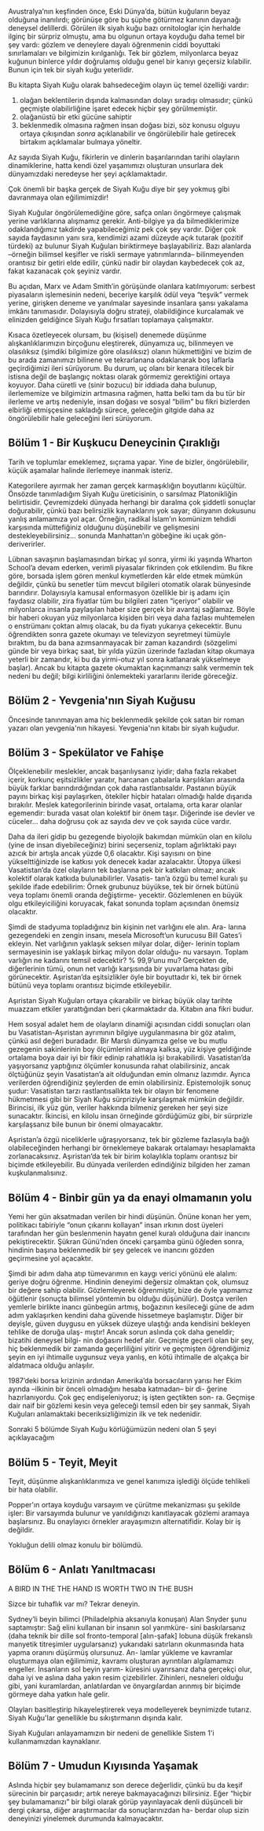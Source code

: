 Avustralya’nın keşfinden önce, Eski Dünya’da, bütün kuğuların beyaz olduğuna inanılırdı; görünüşe göre bu şüphe götürmez kanının dayanağı deneysel delillerdi. Görülen ilk siyah kuğu bazı ornitologlar için herhalde ilginç bir sürpriz olmuştu, ama bu olgunun ortaya koyduğu daha temel bir şey vardı: gözlem ve deneylere dayalı öğrenmenin ciddi boyuttaki sınırlamaları ve bilgimizin kırılganlığı. Tek bir gözlem, milyonlarca beyaz kuğunun binlerce yıldır doğrulamış olduğu genel bir kanıyı geçersiz kılabilir. Bunun için tek bir siyah kuğu yeterlidir.

Bu kitapta Siyah Kuğu olarak bahsedeceğim olayın üç temel özelliği vardır:

1. olağan beklentilerin dışında kalmasından dolayı sıradışı olmasıdır; çünkü geçmişte olabilirliğine işaret edecek hiçbir şey görülmemiştir.
2. olağanüstü bir etki gücüne sahiptir
3. beklenmedik olmasına rağmen insan doğası bizi, söz konusu olguyu ortaya çıkışından _sonra_ açıklanabilir ve öngörülebilir hale getirecek birtakım açıklamalar bulmaya yöneltir.

Az sayıda Siyah Kuğu, fikirlerin ve dinlerin başarılarından tarihi olayların dinamiklerine, hatta kendi özel yaşamımızı oluşturan unsurlara dek dünyamızdaki neredeyse her şeyi açıklamaktadır.

Çok önemli bir başka gerçek de Siyah Kuğu diye bir şey yokmuş gibi davranmaya olan eğilimimizdir!

Siyah Kuğular öngörülemediğine göre, safça onları öngörmeye çalışmak yerine varlıklarına alışmamız gerekir. Anti-bilgiye ya da bilmediklerimize odaklandığımız takdirde yapabileceğimiz pek çok şey vardır. Diğer çok sayıda faydasının yanı sıra, kendimizi azami düzeyde açık tutarak (pozitif türdeki) az bulunur Siyah Kuğuları biriktirmeye başlayabiliriz. Bazı alanlarda –örneğin bilimsel keşifler ve riskli sermaye yatırımlarında– bilinmeyenden orantısız bir getiri elde edilir, çünkü nadir bir olaydan kaybedecek çok az, fakat kazanacak çok şeyiniz vardır.

Bu açıdan, Marx ve Adam Smith’in görüşünde olanlara katılmıyorum: serbest piyasaların işlemesinin nedeni, beceriye karşılık ödül veya “teşvik” vermek yerine, girişken deneme ve yanılmalar sayesinde insanlara şansı yakalama imkânı tanımasıdır. Dolayısıyla doğru strateji, olabildiğince kurcalamak ve elinizden geldiğince Siyah Kuğu fırsatları toplamaya çalışmaktır.

Kısaca özetleyecek olursam, bu (kişisel) denemede düşünme alışkanlıklarımızın birçoğunu eleştirerek, dünyamıza uç, bilinmeyen ve olasılıksız (şimdiki bilgimize göre olasılıksız) olanın hükmettiğini ve bizim de bu arada zamanımızı bilinene ve tekrarlanana odaklanarak boş laflarla geçirdiğimizi ileri sürüyorum. Bu durum, uç olanı bir kenara itilecek bir istisna değil de başlangıç noktası olarak görmemiz gerektiğini ortaya koyuyor. Daha cüretli ve (sinir bozucu) bir iddiada daha bulunup, ilerlememize ve bilgimizin artmasına rağmen, hatta belki tam da bu tür bir ilerleme ve artış nedeniyle, insan doğası ve sosyal “bilim” bu fikri bizlerden elbirliği etmişçesine sakladığı sürece, geleceğin gitgide daha az öngörülebilir hale geleceğini ileri sürüyorum.

## Bölüm 1 - Bir Kuşkucu Deneycinin Çıraklığı

Tarih ve toplumlar emeklemez, sıçrama yapar. Yine de bizler, öngörülebilir, küçük aşamalar halinde ilerlemeye inanmak isteriz.

Kategorilere ayırmak her zaman gerçek karmaşıklığın boyutlarını
küçültür. Önsözde tanımladığım Siyah Kuğu üreticisinin, o sarsılmaz Platonikliğin belirtisidir. Çevremizdeki dünyada herhangi bir daralma çok şiddetli sonuçlar doğurabilir, çünkü bazı belirsizlik kaynaklarını yok sayar; dünyanın dokusunu yanlış anlamamıza yol açar. Örneğin, radikal İslam’ın komünizm tehdidi karşısında müttefiğiniz olduğunu düşünebilir ve gelişmesini destekleyebilirsiniz… sonunda Manhattan’ın göbeğine iki uçak gön-
deriverirler.

Lübnan savaşının başlamasından birkaç yıl sonra, yirmi iki yaşında Wharton School’a devam ederken, verimli piyasalar fikrinden çok etkilendim. Bu fikre göre, borsada işlem gören menkul kıymetlerden kâr elde etmek mümkün değildir, çünkü bu senetler tüm mevcut bilgileri otomatik olarak bünyesinde barındırır. Dolayısıyla kamusal enformasyon özellikle bir iş adamı için faydasız olabilir, zira fiyatlar tüm bu bilgileri zaten “içeriyor” olabilir ve milyonlarca insanla paylaşılan haber size gerçek bir avantaj sağlamaz. Böyle bir haberi okuyan yüz milyonlarca kişiden biri veya daha fazlası muhtemelen o enstrümanı çoktan almış olacak, bu da fiyatı yukarıya çekecektir. Bunu öğrendikten sonra gazete okumayı ve televizyon seyretmeyi tümüyle bıraktım, bu da bana azımsanmayacak bir zaman kazandırdı (sözgelimi günde bir veya birkaç saat, bir yılda yüzün üzerinde fazladan kitap okumaya yeterli bir zamandır, ki bu da yirmi-otuz yıl sonra katlanarak yükselmeye başlar). Ancak bu kitapta gazete okumaktan kaçınmanızı salık vermemin tek nedeni bu değil; bilgi kirliliğini önlemekteki yararlarını ileride göreceğiz.

## Bölüm 2 - Yevgenia'nın Siyah Kuğusu

Öncesinde tanınmayan ama hiç beklenmedik şekilde çok satan bir roman yazarı olan yevgenia'nın hikayesi. Yevgenia'nın kitabı bir siyah kuğudur.

## Bölüm 3 - Spekülator ve Fahişe

Ölçeklenebilir meslekler, ancak başarılıysanız iyidir; daha fazla rekabet
içerir, korkunç eşitsizlikler yaratır, harcanan çabalarla karşılıkları arasında büyük farklar barındırdığından çok daha rastlantısaldır. Pastanın
büyük payını birkaç kişi paylaşırken, ötekiler hiçbir hataları olmadığı
halde dışarıda bırakılır. Meslek kategorilerinin birinde vasat, ortalama, orta karar olanlar egemendir: burada vasat olan kolektif bir önem taşır. Diğerinde ise
devler ve cüceler… daha doğrusu çok az sayıda dev ve çok sayıda cüce
vardır.

Daha da ileri gidip bu gezegende biyolojik bakımdan mümkün
olan en kilolu (yine de insan diyebileceğiniz) birini seçerseniz, toplam
ağırlıktaki payı azıcık bir artışla ancak yüzde 0,6 olacaktır. Kişi sayısını
on bine yükselttiğinizde ise katkısı yok denecek kadar azalacaktır.
Ütopya ülkesi Vasatistan’da özel olayların tek başlarına pek bir
katkıları olmaz; ancak kolektif olarak katkıda bulunabilirler. Vasatis-
tan’a özgü bu temel kuralı şu şekilde ifade edebilirim: Örnek grubunuz
büyükse, tek bir örnek bütünü veya toplamı önemli oranda değiştirme-
yecektir. Gözlemlenen en büyük olgu etkileyiciliğini koruyacak, fakat
sonunda toplam açısından önemsiz olacaktır.

Şimdi de stadyuma topladığınız bin kişinin net varlığını ele alın. Ara-
larına gezegendeki en zengin insanı, mesela Microsoft’un kurucusu
Bill Gates’i ekleyin. Net varlığının yaklaşık seksen milyar dolar, diğer-
lerinin toplam sermayesinin ise yaklaşık birkaç milyon dolar olduğu-
nu varsayın. Toplam varlığın ne kadarını temsil edecektir? % 99,9’unu
mu? Gerçekten de, diğerlerinin tümü, onun net varlığı karşısında bir
yuvarlama hatası gibi görünecektir. Aşıristan’da eşitsizlikler öyle bir boyuttadır ki, tek bir örnek bütünü veya toplamı orantısız biçimde etkileyebilir.

Aşıristan Siyah Kuğuları ortaya çıkarabilir ve birkaç büyük olay tarihte muazzam etkiler yarattığından beri çıkarmaktadır da. Kitabın ana fikri budur.

Hem sosyal adalet hem de olayların dinamiği açısından ciddi sonuçları olan bu Vasatistan-Aşıristan ayrımının bilgiye uygulanmasına bir göz atalım, çünkü asıl değeri buradadır. Bir Marslı dünyamıza gelse ve bu mutlu gezegenin sakinlerinin boy ölçümlerini almaya kalksa, yüz kişiye geldiğinde ortalama boya dair iyi bir fikir edinip rahatlıkla işi bırakabilirdi. Vasatistan’da yaşıyorsanız yaptığınız ölçümler konusunda rahat olabilirsiniz, ancak ölçtüğünüz şeyin Vasatistan’a ait olduğundan emin olmanız lazımdır. Ayrıca verilerden öğrendiğiniz şeylerden de emin olabilirsiniz. Epistemolojik sonuç şudur: Vasatistan tarzı rastlantısallıkta tek bir olayın bir fenomene hükmetmesi gibi bir Siyah Kuğu
sürpriziyle karşılaşmak mümkün değildir. Birincisi, ilk yüz gün, veriler hakkında bilmeniz gereken her şeyi size sunacaktır. İkincisi, en
kilolu insan örneğinde gördüğümüz gibi, bir sürprizle karşılaşsanız
bile bunun bir önemi olmayacaktır.

Aşıristan’a özgü niceliklerle uğraşıyorsanız, tek bir gözleme fazlasıyla bağlı olabileceğinden herhangi bir örneklemeye bakarak ortalamayı hesaplamakta zorlanacaksınız. Aşıristan’da tek bir birim kolaylıkla toplamı orantısız bir biçimde etkileyebilir. Bu dünyada verilerden edindiğiniz bilgiden her zaman kuşkulanmalısınız.

## Bölüm 4 - Binbir gün ya da enayi olmamanın yolu

Yemi her gün aksatmadan verilen bir hindi düşünün. Önüne konan
her yem, politikacı tabiriyle “onun çıkarını kollayan” insan ırkının dost
üyeleri tarafından her gün beslenmenin hayatın genel kuralı olduğuna dair inancını pekiştirecektir. Şükran Günü’nden önceki çarşamba
günü öğleden sonra, hindinin başına beklenmedik bir şey gelecek ve
inancını gözden geçirmesine yol açacaktır.

Şimdi bir adım daha atıp tümevarımın en kaygı verici yönünü ele
alalım: geriye doğru öğrenme. Hindinin deneyimi değersiz olmaktan
çok, olumsuz bir değere sahip olabilir. Gözlemleyerek öğrenmiştir, bize
de öyle yapmamız öğütlenir (sonuçta bilimsel yöntemin bu olduğu
düşünülür). Dostça verilen yemlerle birlikte inancı günbegün artmış,
boğazının kesileceği güne de adım adım yaklaşırken kendini daha
güvende hissetmeye başlamıştır. Diğer bir deyişle, güven duygusu en
yüksek düzeye ulaştığı anda kendisini bekleyen tehlike de doruğa ulaş-
mıştır! Ancak sorun aslında çok daha geneldir; bizatihi deneysel bilgi-
nin doğasını hedef alır. Geçmişte geçerli olan bir şey, hiç beklenmedik
bir zamanda geçerliliğini yitirir ve geçmişten öğrendiğimiz şeyin en iyi
ihtimalle uygunsuz veya yanlış, en kötü ihtimalle de alçakça bir aldatmaca olduğu anlaşılır.

1987’deki borsa krizinin ardından Amerika’da borsacıların yarısı her
Ekim ayında –ilkinin bir önceli olmadığını hesaba katmadan– bir di-
ğerine hazırlanıyordu. Çok geç endişeleniyoruz; iş işten geçtikten son-
ra. Geçmişe dair naif bir gözlemi kesin veya geleceği temsil eden bir
şey sanmak, Siyah Kuğuları anlamaktaki beceriksizliğimizin ilk ve tek
nedenidir.

Sonraki 5 bölümde Siyah Kuğu körlüğümüzün nedeni olan 5 şeyi açıklayacağım

## Bölüm 5 - Teyit, Meyit

Teyit, düşünme alışkanlıklarımıza ve genel kanımıza işlediği ölçüde tehlikeli bir hata olabilir.

Popper'ın ortaya koyduğu varsayım ve çürütme mekanizması şu şekilde işler: Bir varsayımda bulunur ve yanıldığınızı kanıtlayacak gözlemi aramaya başlarsınız. Bu onaylayıcı örnekler arayaşımızın alternatifidir. Kolay bir iş değildir.

Yokluğun delili olmaz konulu bir bölümdü.

## Bölüm 6 - Anlatı Yanıltmacası

A BIRD IN THE
THE HAND IS WORTH
TWO IN THE BUSH

Sizce bir tuhaflık var mı? Tekrar deneyin.

Sydney’li beyin bilimci (Philadelphia aksanıyla konuşan) Alan
Snyder şunu saptamıştır: Sağ elini kullanan bir insanın sol yarımküre-
sini baskılarsanız (daha teknik bir dille sol fronto-temporal [alın-şafak]
lobuna düşük frekanslı manyetik titreşimler uygularsanız) yukarıdaki
satırların okunmasında hata yapma oranını düşürmüş olursunuz. An-
lamlar yükleme ve kavramlar oluşturmaya olan eğilimimiz, kavramı
oluşturan ayrıntıları algılamamızı engeller. İnsanların sol beyin yarım-
küresini uyarırsanız daha gerçekçi olur, daha iyi ve aslına daha yakın
resim çizebilirler. Zihinleri, nesneleri olduğu gibi, yani kuramlardan,
anlatılardan ve önyargılardan arınmış bir biçimde görmeye daha yatkın hale gelir.

Olayları basitleştirip hikayeleştirerek veya modelleyerek beynimizde tutarız. Siyah Kuğu'lar genellikle bu sıkıştırmanın dışında kalır.

Siyah Kuğuları anlayamamızın bir nedeni de genellikle Sistem 1'i kullanmamızdan kaynaklanır.

## Bölüm 7 - Umudun Kıyısında Yaşamak

Aslında hiçbir şey bulamamanız son derece değerlidir, çünkü bu da keşif
sürecinin bir parçasıdır; artık nereye bakmayacağınızı bilirsiniz. Eğer
“hiçbir şey bulamamanızı” bir bilgi olarak görüp yayınlayacak denli
düşünceli bir dergi çıkarsa, diğer araştırmacılar da sonuçlarınızdan ha-
berdar olup sizin deneyinizi yinelemek durumunda kalmayacaktır.
